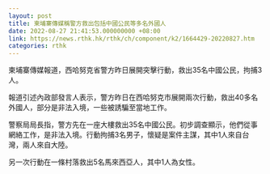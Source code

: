```yaml
---
layout: post
title: 柬埔寨傳媒稱警方救出包括中國公民等多名外國人
date: 2022-08-27 21:41:53.000000000 +08:00
link: https://news.rthk.hk/rthk/ch/component/k2/1664429-20220827.htm
categories: rthk
---
```


柬埔寨傳媒報道，西哈努克省警方昨日展開突擊行動，救出35名中國公民，拘捕3人。

報道引述內政部發言人表示，警方昨日在西哈努克市展開兩次行動，救出40多名外國人，部分是非法入境，一些被誘騙至當地工作。

警察局局長指，警方先在一座大樓救出35名中國公民。初步調查顯示，他們從事網絡工作，是非法入境。行動拘捕3名男子，懷疑是案件主謀，其中1人來自台灣，兩人來自大陸。

另一次行動在一條村落救出5名馬來西亞人，其中1人為女性。
